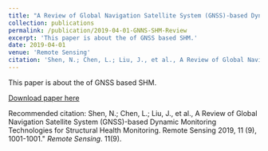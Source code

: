 ```yaml
---
title: "A Review of Global Navigation Satellite System (GNSS)-based Dynamic Monitoring Technologies for Structural Health Monitoring"
collection: publications
permalink: /publication/2019-04-01-GNNS-SHM-Review
excerpt: 'This paper is about the of GNSS based SHM.'
date: 2019-04-01
venue: 'Remote Sensing'
citation: 'Shen, N.; Chen, L.; Liu, J., et al., A Review of Global Navigation Satellite System (GNSS)-based Dynamic Monitoring Technologies for Structural Health Monitoring. Remote Sensing 2019, 11 (9), 1001-1001.'
---
```

This paper is about the of GNSS based SHM.

[Download paper here](http://nanshen1987.github.io/files/2019-04-01-GNNS-SHM-Review.pdf)

Recommended citation: Shen, N.; Chen, L.; Liu, J., et al., A Review of Global Navigation Satellite System (GNSS)-based Dynamic Monitoring Technologies for Structural Health Monitoring. Remote Sensing 2019, 11 (9), 1001-1001." <i>Remote Sensing</i>. 11(9).